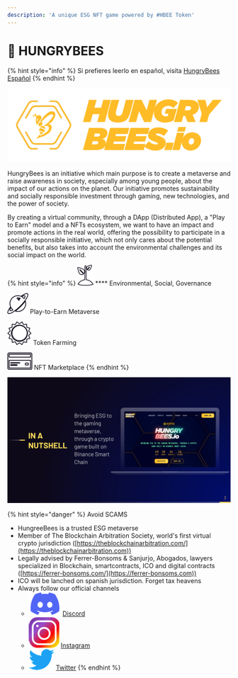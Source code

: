 ```yaml
---
description: 'A unique ESG NFT game powered by #HBEE Token'
---
```


# 🐝 HUNGRYBEES

{% hint style="info" %}
Si prefieres leerlo en español, visita [HungryBees Español](https://app.gitbook.com/s/Q0tj7rB2hYjxv2Be8NVo/)
{% endhint %}

![](.gitbook/assets/LogoHungryBees.png)

HungryBees is an initiative which main purpose is to create a metaverse and raise awareness in society, especially among young people, about the impact of our actions on the planet. Our initiative promotes sustainability and socially responsible investment through gaming, new technologies, and the power of society.

By creating a virtual community, through a DApp (Distributed App), a "Play to Earn" model and a NFTs ecosystem, we want to have an impact and promote actions in the real world, offering the possibility to participate in a socially responsible initiative, which not only cares about the potential benefits, but also takes into account the environmental challenges and its social impact on the world.



{% hint style="info" %}
![](<.gitbook/assets/image (45).png>)           ****           Environmental, Social, Governance

![](<.gitbook/assets/image (60).png>)       Play-to-Earn Metaverse

![](<.gitbook/assets/image (17).png>)      Token Farming

![](<.gitbook/assets/image (50).png>)      NFT Marketplace
{% endhint %}

![](<.gitbook/assets/image (63).png>)

{% hint style="danger" %}
Avoid SCAMS

* HungreeBees is a trusted ESG metaverse
* Member of The Blockchain Arbitration Society, world's first virtual crypto jurisdiction ([https://theblockchainarbitration.com/](https://theblockchainarbitration.com))
* Legally advised by Ferrer-Bonsoms & Sanjurjo, Abogados, lawyers specialized in Blockchain, smartcontracts, ICO and digital contracts ([https://ferrer-bonsoms.com/](https://ferrer-bonsoms.com))
* ICO will be lanched on spanish jurisdiction. Forget tax heavens
* Always follow our official channels
  * ![](<.gitbook/assets/image (3).png>)  [Discord](https://discord.gg/wxmA4YVRgC)
  * &#x20;![](<.gitbook/assets/image (43).png>)   [Instagram](https://instagram.com/hungrybees\_io)
  * &#x20;![](<.gitbook/assets/image (26).png>)  [Twitter](https://twitter.com/Hungrybees\_io)
{% endhint %}
